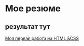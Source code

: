 # Мое резюме
## результат тут

[Моя первая работа на HTML &CSS  ](https://veramatskan.github.io/resume/)
